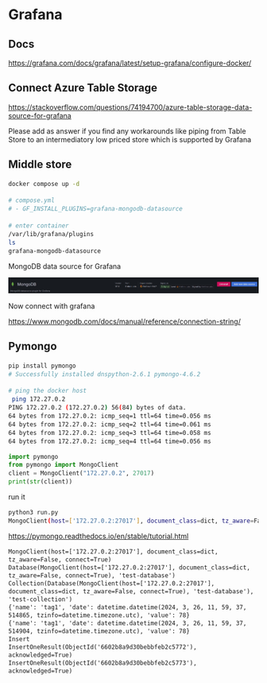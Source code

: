 # Grafana

## Docs

https://grafana.com/docs/grafana/latest/setup-grafana/configure-docker/

## Connect Azure Table Storage

https://stackoverflow.com/questions/74194700/azure-table-storage-data-source-for-grafana

Please add as answer if you find any workarounds like piping from Table Store to an intermediatory low priced store which is supported by Grafana

## Middle store

```bash
docker compose up -d

# compose.yml
# - GF_INSTALL_PLUGINS=grafana-mongodb-datasource

# enter container
/var/lib/grafana/plugins
ls
grafana-mongodb-datasource

```

MongoDB data source for Grafana

![Mongodb](https://github.com/spawnmarvel/learning-docker/blob/main/prod-ish/grafana_mongo_py/images/mongdb.jpg)


Now connect with grafana

https://www.mongodb.com/docs/manual/reference/connection-string/

## Pymongo

```bash
pip install pymongo
# Successfully installed dnspython-2.6.1 pymongo-4.6.2

# ping the docker host
 ping 172.27.0.2
PING 172.27.0.2 (172.27.0.2) 56(84) bytes of data.
64 bytes from 172.27.0.2: icmp_seq=1 ttl=64 time=0.056 ms
64 bytes from 172.27.0.2: icmp_seq=2 ttl=64 time=0.061 ms
64 bytes from 172.27.0.2: icmp_seq=3 ttl=64 time=0.058 ms
64 bytes from 172.27.0.2: icmp_seq=4 ttl=64 time=0.056 ms

```

```py
import pymongo
from pymongo import MongoClient
client = MongoClient("172.27.0.2", 27017)
print(str(client))

```

run it

```bash
python3 run.py
MongoClient(host=['172.27.0.2:27017'], document_class=dict, tz_aware=False, connect=True)

```

https://pymongo.readthedocs.io/en/stable/tutorial.html

```log
MongoClient(host=['172.27.0.2:27017'], document_class=dict, tz_aware=False, connect=True)
Database(MongoClient(host=['172.27.0.2:27017'], document_class=dict, tz_aware=False, connect=True), 'test-database')
Collection(Database(MongoClient(host=['172.27.0.2:27017'], document_class=dict, tz_aware=False, connect=True), 'test-database'), 'test-collection')
{'name': 'tag1', 'date': datetime.datetime(2024, 3, 26, 11, 59, 37, 514865, tzinfo=datetime.timezone.utc), 'value': 78}
{'name': 'tag1', 'date': datetime.datetime(2024, 3, 26, 11, 59, 37, 514904, tzinfo=datetime.timezone.utc), 'value': 78}
Insert
InsertOneResult(ObjectId('6602b8a9d30bebbfeb2c5772'), acknowledged=True)
InsertOneResult(ObjectId('6602b8a9d30bebbfeb2c5773'), acknowledged=True)
```





